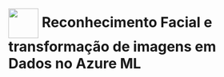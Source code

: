 <h1>
    <a href="https://www.dio.me/">
     <img align="center" width="60px" src="https://hermes.dio.me/lab_projects/badges/f38a62b8-2880-4fd2-82ff-ba263ce97cdb.png"></a>
    <span>Reconhecimento Facial e transformação de imagens em Dados no Azure ML</span>
</h1>
